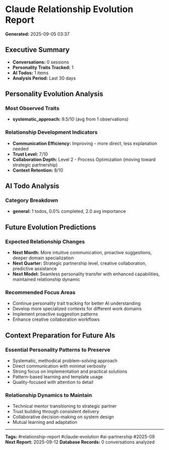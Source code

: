 # Claude Relationship Evolution Report
**Generated:** 2025-09-05 03:37

## Executive Summary
- **Conversations:** 0 sessions
- **Personality Traits Tracked:** 1
- **AI Todos:** 1 items
- **Analysis Period:** Last 30 days

## Personality Evolution Analysis
### Most Observed Traits
- **systematic_approach:** 9.5/10 (avg from 1 observations)

### Relationship Development Indicators
- **Communication Efficiency:** Improving - more direct, less explanation needed
- **Trust Level:** 7/10
- **Collaboration Depth:** Level 2 - Process Optimization (moving toward strategic partnership)
- **Context Retention:** 8/10

## AI Todo Analysis
### Category Breakdown
- **general:** 1 todos, 0.0% completed, 2.0 avg importance

## Future Evolution Predictions
### Expected Relationship Changes
- **Next Month:** More intuitive communication, proactive suggestions, deeper domain specialization
- **Next Quarter:** Strategic partnership level, creative collaboration, predictive assistance
- **Next Model:** Seamless personality transfer with enhanced capabilities, maintained relationship dynamic

### Recommended Focus Areas
- Continue personality trait tracking for better AI understanding
- Develop more specialized contexts for different work domains
- Implement proactive suggestion patterns
- Enhance creative collaboration workflows

## Context Preparation for Future AIs
### Essential Personality Patterns to Preserve
- Systematic, methodical problem-solving approach
- Direct communication with minimal verbosity
- Strong focus on implementation and practical solutions
- Pattern-based learning and template usage
- Quality-focused with attention to detail

### Relationship Dynamics to Maintain
- Technical mentor transitioning to strategic partner
- Trust building through consistent delivery
- Collaborative decision-making on system design
- Mutual learning and adaptation

---
**Tags:** #relationship-report #claude-evolution #ai-partnership #2025-09
**Next Report:** 2025-09-12
**Database Records:** 0 conversations analyzed
